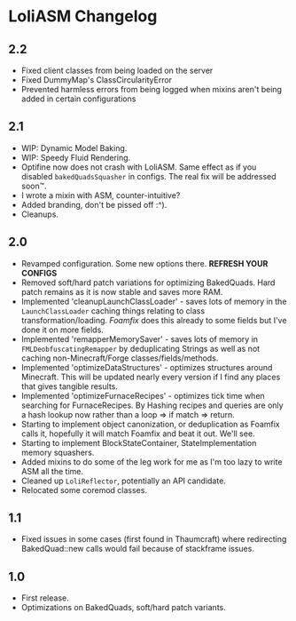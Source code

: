 # LoliASM Changelog

## 2.2
- Fixed client classes from being loaded on the server
- Fixed DummyMap's ClassCircularityError
- Prevented harmless errors from being logged when mixins aren't being added in certain configurations

## 2.1
- WIP: Dynamic Model Baking.
- WIP: Speedy Fluid Rendering.
- Optifine now does not crash with LoliASM. Same effect as if you disabled `bakedQuadsSquasher` in configs. The real fix will be addressed soon:tm:.
- I wrote a mixin with ASM, counter-intuitive?
- Added branding, don't be pissed off :^).
- Cleanups.

## 2.0
- Revamped configuration. Some new options there. **REFRESH YOUR CONFIGS**
- Removed soft/hard patch variations for optimizing BakedQuads. Hard patch remains as it is now stable and saves more RAM.
- Implemented 'cleanupLaunchClassLoader' - saves lots of memory in the `LaunchClassLoader` caching things relating to class transformation/loading. *Foamfix* does this already to some fields but I've done it on more fields.
- Implemented 'remapperMemorySaver' - saves lots of memory in `FMLDeobfuscatingRemapper` by deduplicating Strings as well as not caching non-Minecraft/Forge classes/fields/methods.
- Implemented 'optimizeDataStructures' - optimizes structures around Minecraft. This will be updated nearly every version if I find any places that gives tangible results.
- Implemented 'optimizeFurnaceRecipes' - optimizes tick time when searching for FurnaceRecipes. By Hashing recipes and queries are only a hash lookup now rather than a loop => if match => return.
- Starting to implement object canonization, or deduplication as Foamfix calls it, hopefully it will match Foamfix and beat it out. We'll see.
- Starting to implement BlockStateContainer, StateImplementation memory squashers.
- Added mixins to do some of the leg work for me as I'm too lazy to write ASM all the time.
- Cleaned up `LoliReflector`, potentially an API candidate.
- Relocated some coremod classes.

## 1.1
- Fixed issues in some cases (first found in Thaumcraft) where redirecting BakedQuad::new calls would fail because of stackframe issues.

## 1.0
- First release.
- Optimizations on BakedQuads, soft/hard patch variants.